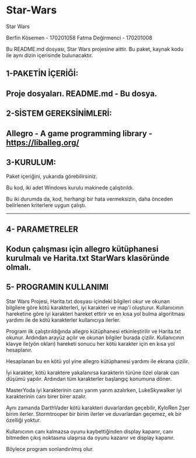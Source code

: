 # Star-Wars

Star Wars

Berfin Kösemen	  -	170201058
Fatma Değirmenci  -	170201008

Bu README.md dosyası, Star Wars projesine aittir.
Bu paket, kaynak kodu ile aynı dizin içerisinde bulunacaktır.


1-PAKETİN İÇERİĞİ:
-------------------
Proje dosyaları.
README.md - Bu dosya.
-------------------


2-SİSTEM GEREKSİNİMLERİ:
-------------------
Allegro - A game programming library - https://liballeg.org/
-------------------


3-KURULUM:
-------------------
Paket içeriğini, yukarıda görebilirsiniz.

Bu kod, iki adet Windows kurulu makinede çalıştırıldı.

Bu iki durumda da, kod, herhangi bir hata vermeksizin, daha önceden
belirlenen kriterlere uygun çalıştı.

-------------------


4- PARAMETRELER
-------------------
Kodun çalışması için allegro kütüphanesi kurulmalı ve Harita.txt StarWars
klasöründe olmalı. 
------------------


5- PROGRAMIN KULLANIMI
-----------------------------
Star Wars Projesi, Harita.txt dosyası içindeki bilgileri okur ve okunan bilgilere
göre kötü karakterleri, iyi karakteri ve map'i oluşturur. Kullanıcının hareketine göre
iyi karakteri hareket ettirir ve en kısa yol bulma algoritması yardımı ile de
kötü karakterler kullanıcıya ilerler. 

Program ilk çalıştırıldığında allegro kütüphanesi etkinleştirilir ve Harita.txt okunur. 
Ardından arayüz açılır ve okunan bilgiler burada çizilir. Kullanıcının klavye ile(yön okları)
hareketi sonucu her kötü karakter için en kısa yol hesaplanır.

Hesaplanan bu en kötü yol yine allegro kütüphanesi yardımı ile ekrana çizilir. 

İyi karakter, kötü karaktere yakalanırsa karakterin türüne özel olarak can düşümü yapılır.
Ardından tüm karakterler başlangıç konumuna döner.

MasterYoda iyi karakterinin canı yarım yarım azalırken, LukeSkywalker iyi karakterinin
canı birer birer azalır.

Aynı zamanda DarthVader kötü karakteri duvarlardan geçebilir, KyloRen 2şer birim ilerler.
Stormtrooper bir birim ilerler ve duvarlardan geçemez, ek bir özelliği yoktur.

Kullanıcının canı kalmazsa oyunu kaybettiğinden display kapanır, canı bitmeden çıkış 
noktasına ulaşırsa da oyunu kazanır ve display kapanır. 

Böylece program sonlandırılmış olur.
